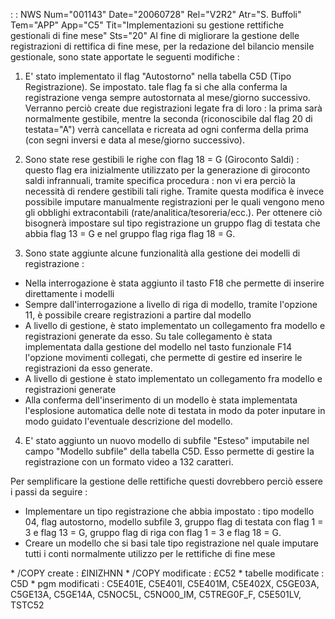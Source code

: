  :  : NWS Num="001143" Date="20060728" Rel="V2R2" Atr="S. Buffoli" Tem="APP" App="C5" Tit="Implementazioni su gestione rettifiche gestionali di fine mese" Sts="20"
Al fine di migliorare la gestione delle registrazioni di rettifica di fine mese, per la redazione del bilancio mensile gestionale, sono state apportate le seguenti modifiche : 

1. E' stato implementato il flag "Autostorno" nella tabella C5D (Tipo Registrazione). Se impostato.
tale flag fa si che alla conferma la registrazione venga sempre autostornata al mese/giorno successivo. Verranno perciò create due registrazioni legate fra di loro :  la prima sarà normalmente
gestibile, mentre la seconda (riconoscibile dal flag 20 di testata="A") verrà cancellata  e ricreata
ad ogni conferma della prima (con segni inversi e data al mese/giorno successivo).

2. Sono state rese gestibili le righe con flag 18 = G (Giroconto Saldi) :  questo flag era
inizialmente utilizzato per la generazione di giroconto saldi infrannuali, tramite specifica procedura :  non vi era perciò la necessità di rendere gestibili tali righe. Tramite questa modifica è invece possibile imputare manualmente registrazioni per le quali vengono meno gli obblighi extracontabili (rate/analitica/tesoreria/ecc.). Per ottenere ciò bisognerà impostare sul tipo registrazione un gruppo flag di testata che abbia flag 13 = G e nel gruppo flag riga flag 18 = G.

3. Sono state aggiunte alcune funzionalità alla gestione dei modelli di registrazione : 
- Nella interrogazione è stata aggiunto il tasto F18 che permette di inserire direttamente i modelli
- Sempre dall'interrogazione a livello di riga di modello, tramite l'opzione 11, è possibile
creare registrazioni a partire dal modello
- A livello di gestione, è stato implementato un collegamento fra modello e registrazioni generate
da esso. Su tale collegamento è stata implementata dalla gestione del modello nel tasto funzionale F14 l'opzione movimenti collegati, che permette di gestire ed inserire le registrazioni
da esso generate.
- A livello di gestione è stato implementato un collegamento fra modello e registrazioni generate
- Alla conferma dell'inserimento di un modello è stata implementata l'esplosione automatica delle
note di testata in modo da poter inputare in modo guidato l'eventuale descrizione del modello.

4. E' stato aggiunto un nuovo modello di subfile "Esteso" imputabile nel campo "Modello subfile"
della tabella C5D. Esso permette di gestire la registrazione con un formato video a 132 caratteri.

Per semplificare la gestione delle rettifiche questi dovrebbero perciò essere i passi da seguire : 
- Implementare un tipo registrazione che abbia impostato :  tipo modello 04, flag autostorno,
modello subfile 3, gruppo flag di testata con flag 1 = 3 e flag 13 = G, gruppo flag di riga con flag 1 = 3 e flag 18 = G.
- Creare un modello che si basi tale tipo registrazione nel quale imputare tutti i conti normalmente
utilizzo per le rettifiche di fine mese

\* /COPY create :  £INIZHNN
\* /COPY modificate :  £C52
\* tabelle modificate :  C5D
\* pgm modificati :  C5E401E, C5E401I, C5E401M, C5E402X, C5GE03A, C5GE13A, C5GE14A, C5NOC5L, C5NO00_IM,
C5TREG0F_F, C5E501LV, TSTC52
